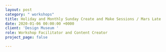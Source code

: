 ```yaml
---
layout: post
category: " workshops"
title: Holiday and Monthly Sunday Create and Make Sessions / Mars Late's Installation
date: 2020-01-06 00:00:00 +0000
client: 'Design Museum '
role: Workshop Facilitator and Content Creator
project_page: false

---
```


